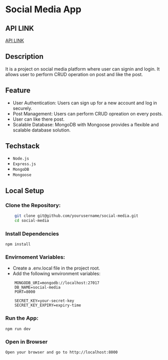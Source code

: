 # Social Media App

## API LINK

[API LINK](https://speeding-firefly-532427.postman.co/documentation/21676004-e140c936-93d8-4f4d-9339-34e01cde7779/publish?workspaceId=6195eaf9-dafc-4020-8d2f-e7f876fd490a)

## Description

It is a project on social media platform where user can signin and login. It allows user to perform CRUD operation on post and like the post.

## Feature

- User Authentication: Users can sign up for a new account and log in securely.
- Post Management: Users can perform CRUD opreation on every posts.
- User can like there post.
- Scalable Database: MongoDB with Mongoose provides a flexible and scalable database solution.

## Techstack

- `Node.js`
- `Express.js`
- `MongoDB`
- `Mongoose`

## Local Setup

### Clone the Repository:

```bash
    git clone git@github.com/yourusername/social-media.git
    cd social-media
```

### Install Dependencies

`npm install`

### Envirnoment Variables:

- Create a .env.local file in the project root.
- Add the following wnvironment variables:

```dotenv
    MONGODB_URI=mongodb://localhost:27017
    DB_NAME=social-media
    PORT=8000

    SECRET_KEY=your-secret-key
    SECRET_KEY_EXPIRY=expiry-time
```

### Run the App:

`npm run dev`

### Open in Browser

`Open your browser and go to http://localhost:8000`
